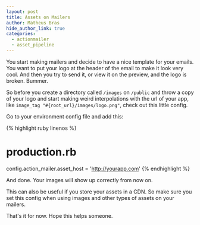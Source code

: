 ```yaml
---
layout: post
title: Assets on Mailers
author: Matheus Bras
hide_author_link: true
categories:
  - actionmailer
  - asset_pipeline
---
```


You start making mailers and decide to have a nice template for your emails.
You want to put your logo at the header of the email to make it look very cool.
And then you try to send it, or view it on the preview, and the logo is broken.
Bummer.

<!--more-->

So before you create a directory called `/images` on `/public`
and throw a copy of your logo and start making weird interpolations
with the url of your app, like `image_tag "#{root_url}/images/logo.png"`, check out this little config.

Go to your environment config file and add this:

{% highlight ruby linenos %}
  # production.rb
  config.action_mailer.asset_host = 'http://yourapp.com'
{% endhighlight %}

And done. Your images will show up correctly from now on.

This can also be useful if you store your assets in a CDN.
So make sure you set this config when using images and other types of assets on your mailers.

That's it for now. Hope this helps someone.
